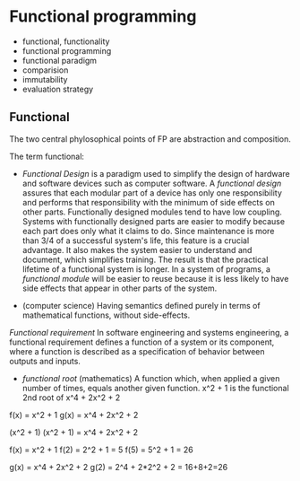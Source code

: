 # Functional programming

- functional, functionality
- functional programming
- functional paradigm
- comparision
- immutability
- evaluation strategy


## Functional

The two central phylosophical points of FP are abstraction and composition. 


The term functional:

* *Functional Design* is a paradigm used to simplify the design of hardware and software devices such as computer software. A *functional design* assures that each modular part of a device has only one responsibility and performs that responsibility with the minimum of side effects on other parts. Functionally designed modules tend to have low coupling. Systems with functionally designed parts are easier to modify because each part does only what it claims to do. Since maintenance is more than 3/4 of a successful system's life, this feature is a crucial advantage. It also makes the system easier to understand and document, which simplifies training. The result is that the practical lifetime of a functional system is longer. In a system of programs, a *functional module* will be easier to reuse because it is less likely to have side effects that appear in other parts of the system.

* (computer science) Having semantics defined purely in terms of mathematical functions, without side-effects.

*Functional requirement*
In software engineering and systems engineering, a functional requirement defines a function of a system or its component, where a function is described as a specification of behavior between outputs and inputs.


* *functional root*
(mathematics) A function which, when applied a given number of times, equals another given function. x^2 + 1 is the functional 2nd root of x^4 + 2x^2 + 2

f(x) = x^2 + 1
g(x) = x^4 + 2x^2 + 2

(x^2 + 1) (x^2 + 1) = x^4 + 2x^2 + 2

f(x) = x^2 + 1
f(2) = 2^2 + 1 = 5
f(5) = 5^2 + 1 = 26

g(x) = x^4 + 2x^2 + 2
g(2) = 2^4 + 2*2^2 + 2 = 16+8+2=26
